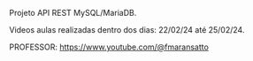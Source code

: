 Projeto API REST MySQL/MariaDB.

Videos aulas realizadas dentro dos dias: 22/02/24 até 25/02/24.

PROFESSOR: https://www.youtube.com/@fmaransatto
